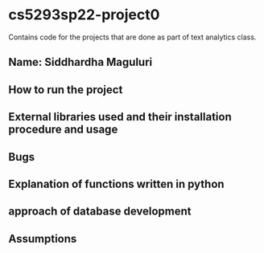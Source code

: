 # cs5293sp22-project0
Contains code for the projects that are done as part of text analytics class.

## Name: Siddhardha Maguluri

## How to run the project

## External libraries used and their installation procedure and usage

## Bugs

## Explanation of functions written in python 

## approach of database development

## Assumptions